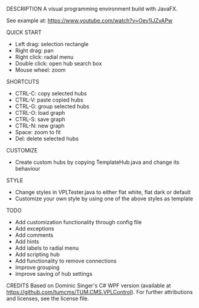 DESCRIPTION
A visual programming environment build with JavaFX.

See example at: https://www.youtube.com/watch?v=Oev1IJZvAPw


QUICK START
* Left drag: selection rectangle
* Right drag: pan
* Right click: radial menu
* Double click: open hub search box
* Mouse wheel: zoom


SHORTCUTS
* CTRL-C: copy selected hubs
* CTRL-V: paste copied hubs
* CTRL-G: group selected hubs
* CTRL-O: load graph
* CTRL-S: save graph
* CTRL-N: new graph
* Space: zoom to fit
* Del: delete selected hubs


CUSTOMIZE
* Create custom hubs by copying TemplateHub.java and change its behaviour


STYLE
* Change styles in VPLTester.java to either flat white, flat dark or default
* Customize your own style by using one of the above styles as template


TODO
* Add customization functionality through config file
* Add exceptions
* Add comments
* Add hints
* Add labels to radial menu
* Add scripting hub
* Add functionality to remove connections
* Improve grouping
* Improve saving of hub settings


CREDITS
Based on Dominic Singer's C# WPF version (available at https://github.com/tumcms/TUM.CMS.VPLControl). For further attributions and licenses, see the license file.
